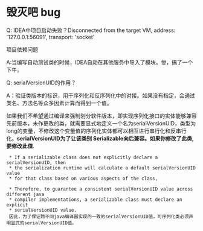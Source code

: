 # 毁灭吧 bug

Q: IDEA中项目启动失败？Disconnected from the target VM, address: '127.0.0.1:56091', transport: 'socket'

项目依赖问题

A:当编写自动测试类的时候，IDEA自动在其他服务中导入了模块。惨，搞了一个下午。



Q: serialVersionUID的作用？

A：验证类版本的标识，用于序列化和反序列化中的对接。如果没有指定，会通过类名、方法名等众多因素计算而得到一个值。

如果我们不希望通过编译来强制划分软件版本，即实现序列化接口的实体能够兼容先前版本，未作更改的类，就需要显式地定义一个名为serialVersionUID，类型为long的变量，不修改这个变量值的序列化实体都可以相互进行串行化和反串行化。**serialVersionUID为了让该类别 Serializable向后兼容。如果你修改了此类, 要修改此值**.

```
 * If a serializable class does not explicitly declare a serialVersionUID, then
 * the serialization runtime will calculate a default serialVersionUID value
 * for that class based on various aspects of the class,
 
 * Therefore, to guarantee a consistent serialVersionUID value across different java
 * compiler implementations, a serializable class must declare an explicit
 * serialVersionUID value. 
 因此，为了保证跨不同java编译器实现的一致的serialVersionUID值，可序列化类必须声明显式的serialVersionUID值。
```

